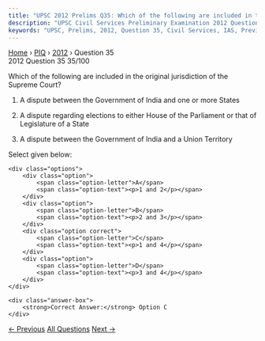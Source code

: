 ```yaml
---
title: "UPSC 2012 Prelims Q35: Which of the following are included in the original jurisdic..."
description: "UPSC Civil Services Preliminary Examination 2012 Question 35 with options and answer"
keywords: "UPSC, Prelims, 2012, Question 35, Civil Services, IAS, Previous Year Questions"
---
```


<nav class="breadcrumb">
    <a href="../../">Home</a>
    <span>›</span>
    <a href="../">PIQ</a>
    <span>›</span>
    <a href="./">2012</a>
    <span>›</span>
    <span>Question 35</span>
</nav>

<div class="question-header">
    <div class="question-meta">
        <span class="year-badge">2012</span>
        <span class="question-number">Question 35</span>
        <span class="progress">35/100</span>
    </div>
    <div class="progress-bar">
        <div class="progress-fill" style="width: 35.0%"></div>
    </div>
</div>

<div class="question-content">
    <div class="question-text">
        <p>Which of the following are included in the original jurisdiction of the Supreme Court?</p>
<ol>
<li>
<p>A dispute between the Government of India and one or more States</p>
</li>
<li>
<p>A dispute regarding elections to either House of the Parliament or that of Legislature of a State</p>
</li>
<li>
<p>A dispute between the Government of India and a Union Territory </p>
</li>
</ol>
<p>Select given below:</p>
    </div>
    
    <div class="options">
        <div class="option">
            <span class="option-letter">A</span>
            <span class="option-text"><p>1 and 2</p></span>
        </div>
        <div class="option">
            <span class="option-letter">B</span>
            <span class="option-text"><p>2 and 3</p></span>
        </div>
        <div class="option correct">
            <span class="option-letter">C</span>
            <span class="option-text"><p>1 and 4</p></span>
        </div>
        <div class="option">
            <span class="option-letter">D</span>
            <span class="option-text"><p>3 and 4</p></span>
        </div>
    </div>

    <div class="answer-box">
        <strong>Correct Answer:</strong> Option C
    </div>
</div>

<div class="question-nav">
    <a href="../q034-regarding-the-office-of-the-lok-sabha-speaker-cons/" class="nav-btn prev">← Previous</a>
    <a href="../" class="nav-btn center">All Questions</a>
    <a href="../q036-consider-the-following-kinds-of-organism-1-bacteri/" class="nav-btn next">Next →</a>
</div>
